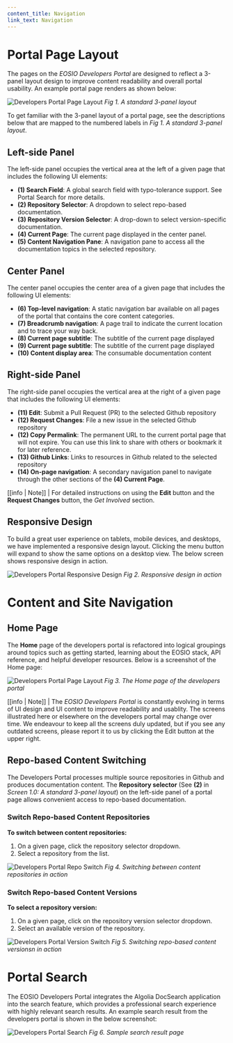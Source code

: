 ```yaml
---
content_title: Navigation
link_text: Navigation
---
```


# Portal Page Layout 

The pages on the _EOSIO Developers Portal_ are designed to reflect a 3-panel layout design to improve content readability and overall portal usability. An example portal page renders as shown below: 

![Developers Portal Page Layout](portal-page-layout-1.png "portal page layout")
*Fig 1. A standard 3-panel layout*

To get familiar with the 3-panel layout of a portal page, see the descriptions below that are mapped to the numbered labels in _Fig 1. A standard 3-panel layout_. 

## Left-side Panel

The left-side panel occupies the vertical area at the left of a given page that includes the following UI elements:

* **(1) Search Field**: A global search field with typo-tolerance support. See Portal Search for more details. 
* **(2) Repository Selector**: A dropdown to select repo-based documentation.
* **(3) Repository Version Selector**: A drop-down to select version-specific documentation. 
* **(4) Current Page**: The current page displayed in the center panel. 
* **(5) Content Navigation Pane**: A navigation pane to access all the documentation topics in the selected repository. 

## Center Panel
The center panel occupies the center area of a given page that includes the following UI elements: 

* **(6) Top-level navigation**: A static navigation bar available on all pages of the portal that contains the core content categories.
* **(7) Breadcrumb navigation**:  A page trail to indicate the current location and to trace your way back.
* **(8) Current page subtitle**: The subtitle of the current page displayed
* **(9) Current page subtitle**: The subtitle of the current page displayed
* **(10) Content display area**:  The consumable documentation content

## Right-side Panel
The right-side panel occupies the vertical area at the right of a given page that includes the following UI elements: 

* **(11) Edit**: Submit a Pull Request (PR) to the selected Github repository
* **(12) Request Changes**: File a new issue in the selected Github repository
* **(12) Copy Permalink**: The permanent URL to the current portal page that will not expire. You can use this link to share with others or bookmark it for later reference.
* **(13) Github Links**: Links to resources in Github related to the selected repository
* **(14) On-page navigation**: A secondary navigation panel to navigate through the other sections of the **(4) Current Page**.

[[info | Note]]
| For detailed instructions on using the **Edit** button and the **Request Changes** button, the _Get Involved_ section.

## Responsive Design

To build a great user experience on tablets, mobile devices, and desktops, we have implemented a responsive design layout. Clicking the menu button will expand to show the same options on a desktop view. The below screen shows responsive design in action.

![Developers Portal Responsive Design](responsive-design.gif "responsive design")
*Fig 2. Responsive design in action*

# Content and Site Navigation

## Home Page

The **Home** page of the developers portal is refactored into logical groupings around topics such as getting started, learning about the EOSIO stack, API reference, and helpful developer resources. Below is a screenshot of the Home page:

![Developers Portal Page Layout](dev-portal-home.png "dev portal home")
*Fig 3. The Home page of the developers portal*

[[info | Note]]
| The _EOSIO Developers Portal_ is constantly evolving in terms of UI design and UI content to improve readability and usablity. The screens illustrated here or elsewhere on the developers portal may change over time. We endeavour to keep all the screens duly updated, but if you see any outdated screens, please report it to us by clicking the Edit button at the upper right.

## Repo-based Content Switching 
The Developers Portal processes multiple source repositories in Github and produces documentation content. The **Repository selector** (See **(2)** in *Screen 1.0: A standard 3-panel layout*) on the left-side panel of a portal page allows convenient access to repo-based documentation.

### Switch Repo-based Content Repositories
**To switch between content repositories:**

1. On a given page, click the repository selector dropdown.
2. Select a repository from the list. 

![Developers Portal Repo Switch](repo-switch.gif "repo switch")
*Fig 4. Switching between content repositories in action*

### Switch Repo-based Content Versions
**To select a repository version:**

1. On a given page, click on the repository version selector dropdown. 
2. Select an available version of the repository.

![Developers Portal Version Switch](repo-switch.gif "version switch")
*Fig 5. Switching repo-based content versionsn in action*

# Portal Search 

The EOSIO Developers Portal integrates the Algolia DocSearch application into the search feature, which provides a professional search experience with highly relevant search results. An example search result from the developers portal is shown in the below screenshot:

![Developers Portal Search](search-page-result.png "portal search")
*Fig 6. Sample search result page*
